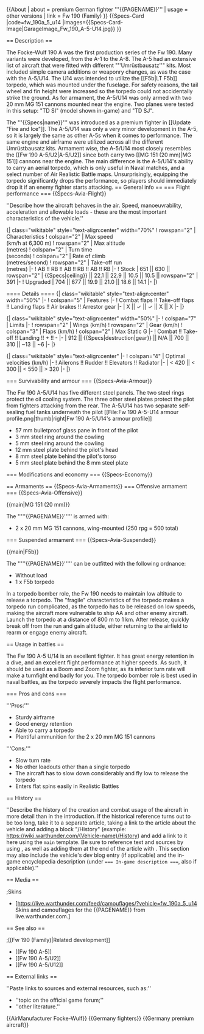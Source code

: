 {{About
| about = premium German fighter '''{{PAGENAME}}'''
| usage = other versions
| link = Fw 190 (Family)
}}
{{Specs-Card
|code=fw_190a_5_u14
|images={{Specs-Card-Image|GarageImage_Fw_190_A-5-U14.jpg}}
}}

== Description ==
<!-- ''In the description, the first part should be about the history of and the creation and combat usage of the aircraft, as well as its key features. In the second part, tell the reader about the aircraft in the game. Insert a screenshot of the vehicle, so that if the novice player does not remember the vehicle by name, he will immediately understand what kind of vehicle the article is talking about.'' -->
The Focke-Wulf 190 A was the first production series of the Fw 190. Many variants were developed, from the A-1 to the A-8. The A-5 had an extensive list of aircraft that were fitted with different "''Umrüstbausatz''" kits. Most included simple camera additions or weaponry changes, as was the case with the A-5/U14. The U14 was intended to utilize the [[F5b|LT F5b]] torpedo, which was mounted under the fuselage. For safety reasons, the tail wheel and fin height were increased so the torpedo could not accidentally strike the ground. As for armament, the A-5/U14 was only armed with two 20 mm MG 151 cannons mounted near the engine. Two planes were tested in this setup: "TD SI" (model shown in-game) and "TD SJ".

The '''{{Specs|name}}''' was introduced as a premium fighter in [[Update "Fire and Ice"]]. The A-5/U14 was only a very minor development in the A-5, so it is largely the same as other A-5s when it comes to performance. The same engine and airframe were utilized across all the different Umrüstbausatz kits. Armament wise, the A-5/U14 most closely resembles the [[Fw 190 A-5/U2|A-5/U2]] since both carry two [[MG 151 (20 mm)|MG 151]] cannons near the engine. The main difference is the A-5/U14's ability to carry an aerial torpedo, which is only useful in Naval matches, and a select number of Air Realistic Battle maps. Unsurprisingly, equipping the torpedo significantly drops the performance, so players should immediately drop it if an enemy fighter starts attacking. 
== General info ==
=== Flight performance ===
{{Specs-Avia-Flight}}
<!-- ''Describe how the aircraft behaves in the air. Speed, manoeuvrability, acceleration and allowable loads - these are the most important characteristics of the vehicle.'' -->
''Describe how the aircraft behaves in the air. Speed, manoeuvrability, acceleration and allowable loads - these are the most important characteristics of the vehicle.''

{| class="wikitable" style="text-align:center" width="70%"
! rowspan="2" | Characteristics
! colspan="2" | Max speed<br>(km/h at 6,300 m)
! rowspan="2" | Max altitude<br>(metres)
! colspan="2" | Turn time<br>(seconds)
! colspan="2" | Rate of climb<br>(metres/second)
! rowspan="2" | Take-off run<br>(metres)
|-
! AB !! RB !! AB !! RB !! AB !! RB
|-
! Stock
| 651 || 630 || rowspan="2" | {{Specs|ceiling}} || 22.1 || 22.9 || 10.5 || 10.5 || rowspan="2" | 391
|-
! Upgraded
| 704 || 677 || 19.9 || 21.0 || 18.6 || 14.1
|-
|}

==== Details ====
{| class="wikitable" style="text-align:center" width="50%"
|-
! colspan="5" | Features
|-
! Combat flaps !! Take-off flaps !! Landing flaps !! Air brakes !! Arrestor gear
|-
| X || ✓ || ✓ || X || X     <!-- ✓ -->
|-
|}

{| class="wikitable" style="text-align:center" width="50%"
|-
! colspan="7" | Limits
|-
! rowspan="2" | Wings (km/h)
! rowspan="2" | Gear (km/h)
! colspan="3" | Flaps (km/h)
! colspan="2" | Max Static G
|-
! Combat !! Take-off !! Landing !! + !! -
|-
| 912 <!-- {{Specs|destruction|body}} --> || {{Specs|destruction|gear}} || N/A || 700 || 310 || ~13 || ~6
|-
|}

{| class="wikitable" style="text-align:center"
|-
! colspan="4" | Optimal velocities (km/h)
|-
! Ailerons !! Rudder !! Elevators !! Radiator
|-
| < 420 || < 300 || < 550 || > 320
|-
|}

=== Survivability and armour ===
{{Specs-Avia-Armour}}
<!-- ''Examine the survivability of the aircraft. Note how vulnerable the structure is and how secure the pilot is, whether the fuel tanks are armoured, etc. Describe the armour, if there is any, and also mention the vulnerability of other critical aircraft systems.'' -->
The Fw 190 A-5/U14 has five different steel panels. The two steel rings protect the oil cooling system. The three other steel plates protect the pilot from fighters attacking from the rear. The A-5/U14 has two separate self-sealing fuel tanks underneath the pilot
[[File:Fw 190 A-5-U14 armour profile.png|thumb|right|Fw 190 A-5/U14's armour profile]]
* 57 mm bulletproof glass pane in front of the pilot
* 3 mm steel ring around the cowling
* 5 mm steel ring around the cowling
* 12 mm steel plate behind the pilot's head
* 8 mm steel plate behind the pilot's torso
* 5 mm steel plate behind the 8 mm steel plate

=== Modifications and economy ===
{{Specs-Economy}}

== Armaments ==
{{Specs-Avia-Armaments}}
=== Offensive armament ===
{{Specs-Avia-Offensive}}
<!-- ''Describe the offensive armament of the aircraft, if any. Describe how effective the cannons and machine guns are in a battle, and also what belts or drums are better to use. If there is no offensive weaponry, delete this subsection.'' -->
{{main|MG 151 (20 mm)}}

The '''''{{PAGENAME}}''''' is armed with:

* 2 x 20 mm MG 151 cannons, wing-mounted (250 rpg = 500 total)

=== Suspended armament ===
{{Specs-Avia-Suspended}}
<!-- ''Describe the aircraft's suspended armament: additional cannons under the wings, bombs, rockets and torpedoes. This section is especially important for bombers and attackers. If there is no suspended weaponry remove this subsection.'' -->
{{main|F5b}}

The '''''{{PAGENAME}}''''' can be outfitted with the following ordnance:

* Without load
* 1 x F5b torpedo

In a torpedo bomber role, the Fw 190 needs to maintain low altitude to release a torpedo. The "fragile" characteristics of the torpedo makes a torpedo run complicated, as the torpedo has to be released on low speeds, making the aircraft more vulnerable to ship AA and other enemy aircraft. Launch the torpedo at a distance of 800 m to 1 km. After release, quickly break off from the run and gain altitude, either returning to the airfield to rearm or engage enemy aircraft.

== Usage in battles ==
<!-- ''Describe the tactics of playing in the aircraft, the features of using aircraft in a team and advice on tactics. Refrain from creating a "guide" - do not impose a single point of view, but instead, give the reader food for thought. Examine the most dangerous enemies and give recommendations on fighting them. If necessary, note the specifics of the game in different modes (AB, RB, SB).'' -->
The Fw 190 A-5 U/14 is an excellent fighter. It has great energy retention in a dive, and an excellent flight performance at higher speeds. As such, it should be used as a Boom and Zoom fighter, as its inferior turn rate will make a turnfight end badly for you. The torpedo bomber role is best used in naval battles, as the torpedo severely impacts the flight performance.

=== Pros and cons ===
<!-- ''Summarise and briefly evaluate the vehicle in terms of its characteristics and combat effectiveness. Mark its pros and cons in the bulleted list. Try not to use more than 6 points for each of the characteristics. Avoid using categorical definitions such as "bad", "good" and the like - use substitutions with softer forms such as "inadequate" and "effective".'' -->

'''Pros:'''

* Sturdy airframe
* Good energy retention
* Able to carry a torpedo
* Plentiful ammunition for the 2 x 20 mm MG 151 cannons

'''Cons:'''

* Slow turn rate
* No other loadouts other than a single torpedo
* The aircraft has to slow down considerably and fly low to release the torpedo
* Enters flat spins easily in Realistic Battles

== History ==
<!-- ''Describe the history of the creation and combat usage of the aircraft in more detail than in the introduction. If the historical reference turns out to be too long, take it to a separate article, taking a link to the article about the vehicle and adding a block "/History" (example: <nowiki>https://wiki.warthunder.com/(Vehicle-name)/History</nowiki>) and add a link to it here using the <code>main</code> template. Be sure to reference text and sources by using <code><nowiki><ref></ref></nowiki></code>, as well as adding them at the end of the article with <code><nowiki><references /></nowiki></code>. This section may also include the vehicle's dev blog entry (if applicable) and the in-game encyclopedia description (under <code><nowiki>=== In-game description ===</nowiki></code>, also if applicable).'' -->
''Describe the history of the creation and combat usage of the aircraft in more detail than in the introduction. If the historical reference turns out to be too long, take it to a separate article, taking a link to the article about the vehicle and adding a block "/History" (example: <nowiki>https://wiki.warthunder.com/(Vehicle-name)/History</nowiki>) and add a link to it here using the <code>main</code> template. Be sure to reference text and sources by using <code><nowiki><ref></ref></nowiki></code>, as well as adding them at the end of the article with <code><nowiki><references /></nowiki></code>. This section may also include the vehicle's dev blog entry (if applicable) and the in-game encyclopedia description (under <code><nowiki>=== In-game description ===</nowiki></code>, also if applicable).''

== Media ==
<!-- ''Excellent additions to the article would be video guides, screenshots from the game, and photos.'' -->

;Skins

* [https://live.warthunder.com/feed/camouflages/?vehicle=fw_190a_5_u14 Skins and camouflages for the {{PAGENAME}} from live.warthunder.com.]

== See also ==
<!-- ''Links to the articles on the War Thunder Wiki that you think will be useful for the reader, for example:''
* ''reference to the series of the aircraft;''
* ''links to approximate analogues of other nations and research trees.'' -->

;[[Fw 190 (Family)|Related development]]

* [[Fw 190 A-5]]
* [[Fw 190 A-5/U2]]
* [[Fw 190 A-5/U12]]

== External links ==
<!-- ''Paste links to sources and external resources, such as:''
* ''topic on the official game forum;''
* ''other literature.'' -->
''Paste links to sources and external resources, such as:''

* ''topic on the official game forum;''
* ''other literature.''

{{AirManufacturer Focke-Wulf}}
{{Germany fighters}}
{{Germany premium aircraft}}
